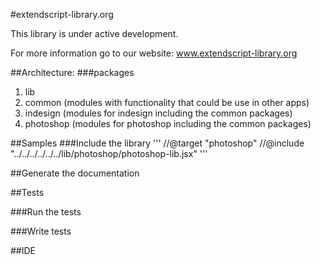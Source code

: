 #extendscript-library.org

This library is under active development.

For more information go to our website:
www.extendscript-library.org

##Architecture:
###packages
1. lib
  1. common (modules with functionality that could be use in other apps)
  2. indesign (modules for indesign including the common packages)
  3. photoshop (modules for photoshop including the common packages)

##Samples
###Include the library
'''
//@target "photoshop"
//@include "../../../../../../lib/photoshop/photoshop-lib.jsx"
'''

##Generate the documentation

##Tests

###Run the tests

###Write tests


##IDE
